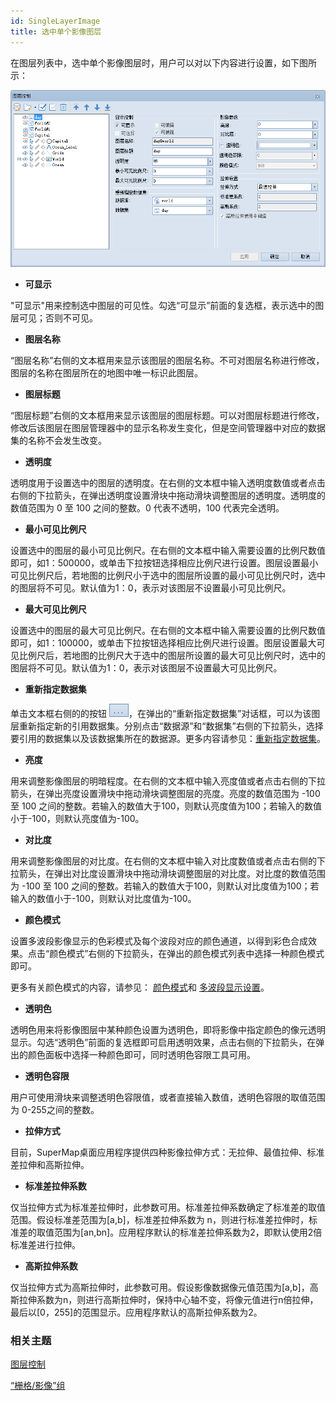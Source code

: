 ```yaml
---
id: SingleLayerImage
title: 选中单个影像图层
---
```

在图层列表中，选中单个影像图层时，用户可以对以下内容进行设置，如下图所示：

![](img/SingleImage.png)  

  
  * **可显示**

"可显示"用来控制选中图层的可见性。勾选“可显示”前面的复选框，表示选中的图层可见；否则不可见。

  * **图层名称**

“图层名称”右侧的文本框用来显示该图层的图层名称。不可对图层名称进行修改，图层的名称在图层所在的地图中唯一标识此图层。

  * **图层标题**

“图层标题”右侧的文本框用来显示该图层的图层标题。可以对图层标题进行修改，修改后该图层在图层管理器中的显示名称发生变化，但是空间管理器中对应的数据集的名称不会发生改变。

  * **透明度**

透明度用于设置选中的图层的透明度。在右侧的文本框中输入透明度数值或者点击右侧的下拉箭头，在弹出透明度设置滑块中拖动滑块调整图层的透明度。透明度的数值范围为
0 至 100 之间的整数。0 代表不透明，100 代表完全透明。

  * **最小可见比例尺**

设置选中的图层的最小可见比例尺。在右侧的文本框中输入需要设置的比例尺数值即可，如1：500000，或单击下拉按钮选择相应比例尺进行设置。图层设置最小可见比例尺后，若地图的比例尺小于选中的图层所设置的最小可见比例尺时，选中的图层将不可见。默认值为1：0，表示对该图层不设置最小可见比例尺。

  * **最大可见比例尺**

设置选中的图层的最大可见比例尺。在右侧的文本框中输入需要设置的比例尺数值即可，如1：100000，或单击下拉按钮选择相应比例尺进行设置。图层设置最大可见比例尺后，若地图的比例尺大于选中的图层所设置的最大可见比例尺时，选中的图层将不可见。默认值为1：0，表示对该图层不设置最大可见比例尺。

  * **重新指定数据集**

单击文本框右侧的的按钮 ![](img/filterbutton.png)，在弹出的“重新指定数据集”对话框，可以为该图层重新指定新的引用数据集。分别点击“数据源”和“数据集”右侧的下拉箭头，选择要引用的数据集以及该数据集所在的数据源。更多内容请参见：[重新指定数据集](DTv2_BindDataNew)。

  * **亮度**

用来调整影像图层的明暗程度。在右侧的文本框中输入亮度值或者点击右侧的下拉箭头，在弹出亮度设置滑块中拖动滑块调整图层的亮度。亮度的数值范围为 -100 至
100 之间的整数。若输入的数值大于100，则默认亮度值为100；若输入的数值小于-100，则默认亮度值为-100。

  * **对比度**

用来调整影像图层的对比度。在右侧的文本框中输入对比度数值或者点击右侧的下拉箭头，在弹出对比度设置滑块中拖动滑块调整图层的对比度。对比度的数值范围为 -100
至 100 之间的整数。若输入的数值大于100，则默认对比度值为100；若输入的数值小于-100，则默认对比度值为-100。

  * **颜色模式**

设置多波段影像显示的色彩模式及每个波段对应的颜色通道，以得到彩色合成效果。点击“颜色模式”右侧的下拉箭头，在弹出的颜色模式列表中选择一种颜色模式即可。
  
更多有关颜色模式的内容，请参见： [颜色模式](../VisualSetting/ColorMode)和
[多波段显示设置](../VisualSetting/DTi2_MultiBandsViewe)。

  * **透明色**

透明色用来将影像图层中某种颜色设置为透明色，即将影像中指定颜色的像元透明显示。勾选“透明色”前面的复选框即可启用透明效果，点击右侧的下拉箭头，在弹出的颜色面板中选择一种颜色即可，同时透明色容限工具可用。

  * **透明色容限**

用户可使用滑块来调整透明色容限值，或者直接输入数值，透明色容限的取值范围为 0-255之间的整数。

  * **拉伸方式**

目前，SuperMap桌面应用程序提供四种影像拉伸方式：无拉伸、最值拉伸、标准差拉伸和高斯拉伸。

  * **标准差拉伸系数**

仅当拉伸方式为标准差拉伸时，此参数可用。标准差拉伸系数确定了标准差的取值范围。假设标准差范围为[a,b]，标准差拉伸系数为
n，则进行标准差拉伸时，标准差的取值范围为[an,bn]。应用程序默认的标准差拉伸系数为2，即默认使用2倍标准差进行拉伸。

  * **高斯拉伸系数**

仅当拉伸方式为高斯拉伸时，此参数可用。假设影像数据像元值范围为[a,b]，高斯拉伸系数为n，则进行高斯拉伸时，保持中心轴不变，将像元值进行n倍拉伸，最后以[0，255]的范围显示。应用程序默认的高斯拉伸系数为2。

### 相关主题

 [图层控制](LayerControl)

 [“栅格/影像”组](../VisualSetting/Rastergroup)

